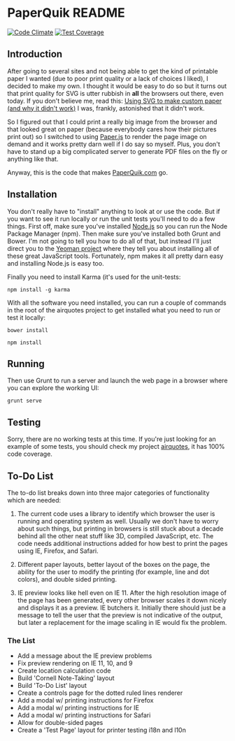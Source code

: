 # PaperQuik README

[![Code Climate](https://codeclimate.com/github/JohnMunsch/PaperQuik/badges/gpa.svg)](https://codeclimate.com/github/JohnMunsch/PaperQuik)  [![Test Coverage](https://codeclimate.com/github/JohnMunsch/PaperQuik/badges/coverage.svg)](https://codeclimate.com/github/JohnMunsch/PaperQuik)

## Introduction

After going to several sites and not being able to get the kind of printable paper I wanted (due to poor print quality or a lack of choices I liked), I decided to make my own. I thought it would be easy to do so but it turns out that print quality for SVG is utter rubbish in **all** the browsers out there, even today. If you don't believe me, read this: [Using SVG to make custom paper (and why it didn't work)](http://johnmunsch.com/2013/09/01/using-svg-to-make-custom-paper-and-why-it-didnt-work/) I was, frankly, astonished that it didn't work.

So I figured out that I could print a really big image from the browser and that looked great on paper (because everybody cares how their pictures print out) so I switched to using [Paper.js](http://paperjs.org/) to render the page image on demand and it works pretty darn well if I do say so myself. Plus, you don't have to stand up a big complicated server to generate PDF files on the fly or anything like that.

Anyway, this is the code that makes [PaperQuik.com](http://paperquik.com) go.

## Installation

You don't really have to "install" anything to look at or use the code. But if you want to see it run locally or run the unit tests you'll need to do a few things. First off, make sure you've installed [Node.js](http://nodejs.org) so you can run the Node Package Manager (npm). Then make sure you've installed both Grunt and Bower. I'm not going to tell you how to do all of that, but instead I'll just direct you to the [Yeoman project](http://yeoman.io) where they tell you about installing all of these great JavaScript tools. Fortunately, npm makes it all pretty darn easy and installing Node.js is easy too.

Finally you need to install Karma (it's used for the unit-tests:

`npm install -g karma`

With all the software you need installed, you can run a couple of commands in the root of the airquotes project to get installed what you need to run or test it locally:

`bower install`

`npm install`

## Running

Then use Grunt to run a server and launch the web page in a browser where you can explore the working UI:

`grunt serve`

## Testing

Sorry, there are no working tests at this time. If you're just looking for an example of some tests, you should check my project [airquotes](), it has 100% code coverage.

## To-Do List

The to-do list breaks down into three major categories of functionality which are needed: 

1. The current code uses a library to identify which browser the user is running and operating system as well. Usually we don't have to worry about such things, but printing in browsers is still stuck about a decade behind all the other neat stuff like 3D, compiled JavaScript, etc. The code needs additional instructions added for how best to print the pages using IE, Firefox, and Safari.

1. Different paper layouts, better layout of the boxes on the page, the ability for the user to modify the printing (for example, line and dot colors), and double sided printing.

1. IE preview looks like hell even on IE 11. After the high resolution image of the page has been generated, every other browser scales it down nicely and displays it as a preview. IE butchers it. Initially there should just be a message to tell the user that the preview is not indicative of the output, but later a replacement for the image scaling in IE would fix the problem.

### The List

* Add a message about the IE preview problems
* Fix preview rendering on IE 11, 10, and 9
* Create location calculation code
* Build 'Cornell Note-Taking' layout
* Build 'To-Do List' layout
* Create a controls page for the dotted ruled lines renderer
* Add a modal w/ printing instructions for Firefox
* Add a modal w/ printing instructions for IE
* Add a modal w/ printing instructions for Safari
* Allow for double-sided pages
* Create a 'Test Page' layout for printer testing
i18n and l10n
